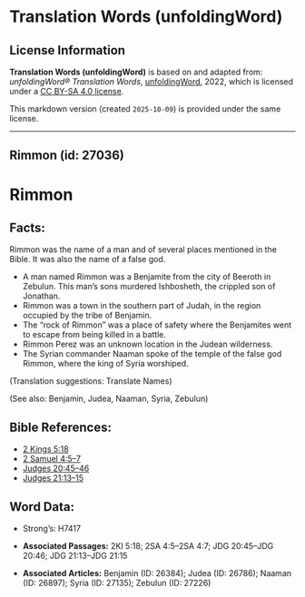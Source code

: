 # Translation Words (unfoldingWord)

## License Information

**Translation Words (unfoldingWord)** is based on and adapted from: _unfoldingWord® Translation Words_, [unfoldingWord](https://unfoldingword.org/utw), 2022, which is licensed under a [CC BY-SA 4.0 license](https://creativecommons.org/licenses/by-sa/4.0/legalcode.en).

This markdown version (created `2025-10-09`) is provided under the same license.



--------------------------------

## Rimmon (id: 27036)

Rimmon
======

Facts:
------

Rimmon was the name of a man and of several places mentioned in the Bible. It was also the name of a false god.

* A man named Rimmon was a Benjamite from the city of Beeroth in Zebulun. This man’s sons murdered Ishbosheth, the crippled son of Jonathan.
* Rimmon was a town in the southern part of Judah, in the region occupied by the tribe of Benjamin.
* The “rock of Rimmon” was a place of safety where the Benjamites went to escape from being killed in a battle.
* Rimmon Perez was an unknown location in the Judean wilderness.
* The Syrian commander Naaman spoke of the temple of the false god Rimmon, where the king of Syria worshiped.

(Translation suggestions: Translate Names)

(See also: Benjamin, Judea, Naaman, Syria, Zebulun)

Bible References:
-----------------

* [2 Kings 5:18](https://ref.ly/2Kgs5:18)
* [2 Samuel 4:5–7](https://ref.ly/2Sam4:5-2Sam4:7)
* [Judges 20:45–46](https://ref.ly/Judg20:45-Judg20:46)
* [Judges 21:13–15](https://ref.ly/Judg21:13-Judg21:15)

Word Data:
----------

* Strong’s: H7417

* **Associated Passages:** 2KI 5:18; 2SA 4:5–2SA 4:7; JDG 20:45–JDG 20:46; JDG 21:13–JDG 21:15
* **Associated Articles:** Benjamin (ID: 26384); Judea (ID: 26786); Naaman (ID: 26897); Syria (ID: 27135); Zebulun (ID: 27226)


